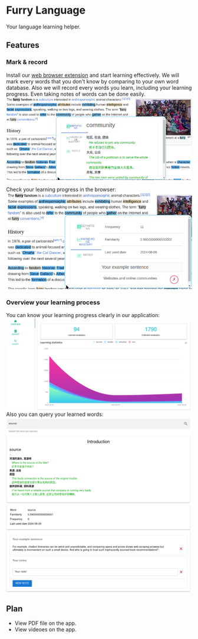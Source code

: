 # Furry Language
Your language learning helper.
## Features
### Mark & record
Install our [web browser extension](https://github.com/ovo-Tim/FurLang_browser_plugin) and start learning effectively.
We will mark every words that you don't know by comparing to your own word database.
Also we will record every words you learn, including your learning progress.
Even taking notes of words can be done easily.
![plugin](./screenshot/plugin1.png)

Check your learning progress in the browser:
![Check your learning progress in the browser](./screenshot/plugin2.png)

### Overview your learning process
You can know your learning progress clearly in our application:
![Overview your learning process](./screenshot/dashboard.png)
Also you can query your learned words:
![Query your learned words](./screenshot/query.png)

## Plan
- View PDF file on the app.
- View videoes on the app.